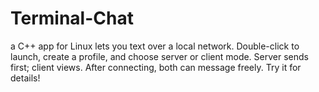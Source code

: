 # Terminal-Chat
a C++ app for Linux lets you text over a local network. Double-click to launch, create a profile, and choose server or client mode. Server sends first; client views. After connecting, both can message freely. Try it for details!
